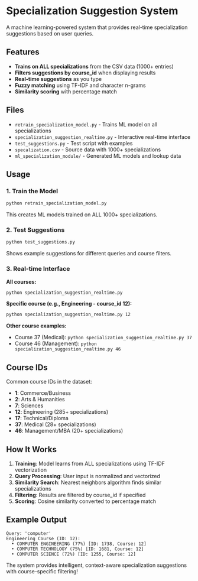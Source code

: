 # Specialization Suggestion System

A machine learning-powered system that provides real-time specialization suggestions based on user queries.

## Features

- **Trains on ALL specializations** from the CSV data (1000+ entries)
- **Filters suggestions by course_id** when displaying results
- **Real-time suggestions** as you type
- **Fuzzy matching** using TF-IDF and character n-grams
- **Similarity scoring** with percentage match

## Files

- `retrain_specialization_model.py` - Trains ML model on all specializations
- `specialization_suggestion_realtime.py` - Interactive real-time interface
- `test_suggestions.py` - Test script with examples
- `specalization.csv` - Source data with 1000+ specializations
- `ml_specialization_module/` - Generated ML models and lookup data

## Usage

### 1. Train the Model
```bash
python retrain_specialization_model.py
```
This creates ML models trained on ALL 1000+ specializations.

### 2. Test Suggestions
```bash
python test_suggestions.py
```
Shows example suggestions for different queries and course filters.

### 3. Real-time Interface

**All courses:**
```bash
python specialization_suggestion_realtime.py
```

**Specific course (e.g., Engineering - course_id 12):**
```bash
python specialization_suggestion_realtime.py 12
```

**Other course examples:**
- Course 37 (Medical): `python specialization_suggestion_realtime.py 37`
- Course 46 (Management): `python specialization_suggestion_realtime.py 46`

## Course IDs

Common course IDs in the dataset:
- **1**: Commerce/Business
- **2**: Arts & Humanities  
- **7**: Sciences
- **12**: Engineering (285+ specializations)
- **17**: Technical/Diploma
- **37**: Medical (28+ specializations)
- **46**: Management/MBA (20+ specializations)

## How It Works

1. **Training**: Model learns from ALL specializations using TF-IDF vectorization
2. **Query Processing**: User input is normalized and vectorized
3. **Similarity Search**: Nearest neighbors algorithm finds similar specializations
4. **Filtering**: Results are filtered by course_id if specified
5. **Scoring**: Cosine similarity converted to percentage match

## Example Output

```
Query: 'computer'
Engineering Course (ID: 12):
  • COMPUTER ENGINEERING (77%) [ID: 1738, Course: 12]
  • COMPUTER TECHNOLOGY (75%) [ID: 1681, Course: 12]
  • COMPUTER SCIENCE (72%) [ID: 1255, Course: 12]
```

The system provides intelligent, context-aware specialization suggestions with course-specific filtering!